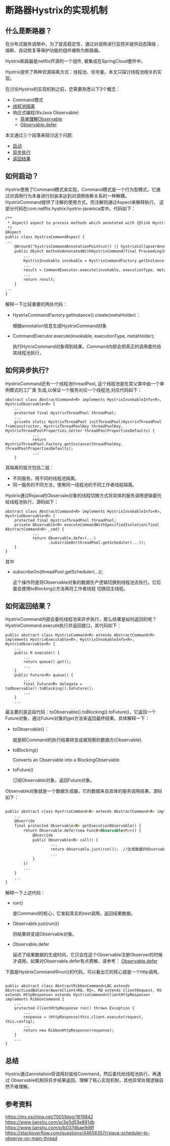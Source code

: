 # 断路器Hystrix的实现机制
## 什么是断路器？
在分布式服务调用中，为了提高稳定性，通过对调用进行监控并提供动态降级
、熔断、自动恢复等保护功能的组件被称为断路器。

Hystrix断路器是netflix开源的一个组件, 被集成在SpringCloud套件中。

Hystrix提供了两种资源隔离方式：线程池、信号量。本文只探讨线程池相关的实现。

在讨论Hystrix的实现机制之前，您需要熟悉以下3个概念：
- Command模式
- [线程池隔离](https://blog.csdn.net/coobee/article/details/105841302)
- 响应式编程(RxJava Observable)
    - [简单理解Observable](https://blog.csdn.net/coobee/article/details/105817994)
    - [Observable.defer](https://blog.csdn.net/coobee/article/details/105817994) 

本文通过三个段落来探讨这个问题:
- [启动][1]
- [异步执行][2]
- [返回结果][3]

## 如何启动？
[1]: 1
Hystrix使用了Command模式来实现，Command模式是一个行为型模式，它通过对调用行为本身进行封装来达到对调用依赖关系的一种解耦。
HystrixCommand提供了注解的使用方式。而注解则通过Aspect来解释执行。
这部分代码在com.netflix.hystrix:hystrix-javanica库中。代码如下：
```html
/**
 * AspectJ aspect to process methods which annotated with {@link HystrixCommand} annotation.
 */
@Aspect
public class HystrixCommandAspect {
...
    @Around("hystrixCommandAnnotationPointcut() || hystrixCollapserAnnotationPointcut()")
    public Object methodsAnnotatedWithHystrixCommand(final ProceedingJoinPoint joinPoint) throws Throwable {
        ...
        HystrixInvokable invokable = HystrixCommandFactory.getInstance().create(metaHolder);
        ...
        result = CommandExecutor.execute(invokable, executionType, metaHolder);
        ...
        return result;
    }
...
}

```
解释一下比较重要的两处代码：
- HystrixCommandFactory.getInstance().create(metaHolder)： 

    根据annotation信息生成HystrixCommand对象
- CommandExecutor.execute(invokable, executionType, metaHolder); 

    执行HytrixCommand对象得到结果。Command内部会把真正的调用委托给其线程池执行，

## 如何异步执行?
[2]: 2
HystrixCommand还有一个线程池threadPool, 这个线程池是在其父类中由一个单例模式的工厂类
生成,以保证一个服务对应一个线程池,对应代码如下：
```
abstract class AbstractCommand<R> implements HystrixInvokableInfo<R>, HystrixObservable<R> {
    ...
    protected final HystrixThreadPool threadPool;
    ...
    private static HystrixThreadPool initThreadPool(HystrixThreadPool fromConstructor, HystrixThreadPoolKey threadPoolKey, HystrixThreadPoolProperties.Setter threadPoolPropertiesDefaults) {
            ...
            return HystrixThreadPool.Factory.getInstance(threadPoolKey, threadPoolPropertiesDefaults);
            ...
    }
```
其隔离的层次包括二层：
- 不同服务，用不同的线程池隔离。
- 同一服务的不同方法，使用同一线程池的不同工作者线程隔离。

Hystrix通过Rxjava的Observale对象的线程切换方式将具体的服务调用逻辑委托给线程池执行，源码如下：
```
abstract class AbstractCommand<R> implements HystrixInvokableInfo<R>, HystrixObservable<R> {
    protected final HystrixThreadPool threadPool;
    private Observable<R> executeCommandWithSpecifiedIsolation(final AbstractCommand<R> _cmd) {
            ...
            return Observable.defer(...)
                   .subscribeOn(threadPool.getScheduler(...));
    }
}    
```
其中
- subscribeOn(threadPool.getScheduler(...));

    这个操作符是将Observable对象的数据生产逻辑切换到线程池去执行。它后面会使用toBlocking()方法再将工作者线程
切换回主线程。

## 如何返回结果？
[3]: 3
HystrixCommand内部会委托线程池来异步执行，那么结果是如何返回的呢？
HystrixCommand.execute执行并返回接口，其代码如下：
```
public abstract class HystrixCommand<R> extends AbstractCommand<R> implements HystrixExecutable<R>, HystrixInvokableInfo<R>, HystrixObservable<R> {
    ...
    public R execute() {
        ...
        return queue().get();
        ...
    }
    public Future<R> queue() {
        ...
        final Future<R> delegate = toObservable().toBlocking().toFuture();
        ...
    }
    ...
```    
最主要的是这段代码：toObservable().toBlocking().toFuture()，它返回一个Future对象，通过Future对象的get方法来返回最终结果。具体解释一下：
- toObservable()：
 
    就是把Command的执行结果转变成被观察的数据方(Observable).
- toBlocking() 

    Converts an Observable into a BlockingObservable
- toFuture()

    订阅Observable对象，返回Future对象。

Observable对象就是一个数据生成器，它的数据来自具体的服务调用结果，源码如下：
```html

public abstract class HystrixCommand<R> extends AbstractCommand<R> implements HystrixExecutable<R>, HystrixInvokableInfo<R>, HystrixObservable<R> {
    ...
    @Override
    final protected Observable<R> getExecutionObservable() {
        return Observable.defer(new Func0<Observable<R>>() {
            @Override
            public Observable<R> call() {
                    ...
                    return Observable.just(run());  //生成数据的Observable对象
                    ...
            }
        })
        ...
    }
    ...
}
```

解释一下上述代码：
- run() 

    是Command的核心，它发起真实的rest调用，返回结果数据。
- Observable.just(run()) 

    将结果转变成Observable对象。
- Observable.defer

    延迟了结果数据的生成时间，它只会在这个Observable注册Observer的时候才调用。如果对Observable.defer有点费解，请参考：
[Observable.defer](https://blog.csdn.net/coobee/article/details/105817994)

下面是HystrixCommand中run()的代码，可以看出它的核心就是一个http调用。
```

public abstract class AbstractRibbonCommand<LBC extends AbstractLoadBalancerAwareClient<RQ, RS>, RQ extends ClientRequest, RS extends HttpResponse> extends HystrixCommand<ClientHttpResponse> implements RibbonCommand {
    ...
    protected ClientHttpResponse run() throws Exception {
        ...
        response = (HttpResponse)this.client.execute(request, this.config);
        ...
        return new RibbonHttpResponse(response);
    }
    ...
}
```

## 总结
Hystrix通过annotation将调用封装给Command，然后委托给线程池执行，再通过
Observable机制将异步结果返回。理解了核心实现机制，其他异常处理逻辑自然不难理解。

## 参考资料
https://my.oschina.net/7001/blog/1619842
https://www.jianshu.com/p/3e5d53e891db
https://www.jianshu.com/p/b037dbae9d8f
https://stackoverflow.com/questions/44658357/rxjava-scheduler-to-observe-on-main-thread